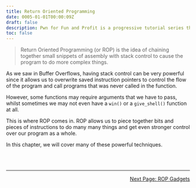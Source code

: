 ```yaml
---
title: Return Oriented Programming
date: 0005-01-01T00:00:09Z
draft: false
description: Pwn for Fun and Profit is a progressive tutorial series that aims to be noob-friendly enough for anyone to dive in, and equip them with the skills to come out with substantial knowledge on The Art of Pwn.
toc: false
---
```


> Return Oriented Programming (or ROP) is the idea of chaining together small snippets of assembly with stack control to cause the program to do more complex things.

As we saw in Buffer Overflows, having stack control can be very powerful since it allows us to overwrite saved instruction pointers to control the flow of the program and call programs that was never called in the function.

However, some functions may require arguments that we have to pass, whilst sometimes we may not even have a `win()` or a `give_shell()` function at all.

This is where ROP comes in. ROP allows us to piece together bits and pieces of instructions to do many many things and get even stronger control over our program as a whole.

In this chapter, we will cover many of these powerful techniques.

<br><br>

---

<div style="text-align: right"> <a href="/pwn/rop/ropgadgets">Next Page: ROP Gadgets</a> </div>


